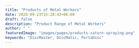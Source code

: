 ```yaml
---
title: "Products of Metal Workers"
date: 2020-09-23T15:28:43+06:00
draft: false
description: "Product Range of Metal Workers"
author: " "
featuredImage: "images/pages/products-saturn-spraying.png"
keywords: "DiscMaster, DiscMatic, PortaDisc"
---
```

